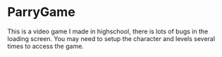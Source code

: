# ParryGame

This is a video game I made in highschool, there is lots of bugs in the loading screen. You may need to setup the character and levels several times to access the game.

